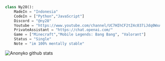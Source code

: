 ```py 
class Ny28():
    MadeIn = "Indonesia"
    CodeIn = ["Python","JavaScript"]
    Discord = "@ny28"
    Youtube = "https://www.youtube.com/channel/UC7HIhCF2tZ4c037iJdq0WxA"
    PrivateAssistant = "https://chat.openai.com/"
    Game = ["Minecraft","Mobile Legends: Bang Bang", "Valorant"]
    Status = "Single"
    Note = "im 100% mentally stable"
````
![Anonyko github stats](https://github-readme-stats.vercel.app/api?username=anonyko&show_icons=true&theme=dracula)
